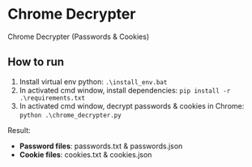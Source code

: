 # Chrome Decrypter
Chrome Decrypter (Passwords & Cookies)

## How to run
1. Install virtual env python: `.\install_env.bat`
2. In activated cmd window, install dependencies: `pip install -r .\requirements.txt`
3. In activated cmd window, decrypt passwords & cookies in Chrome: `python .\chrome_decrypter.py`

Result:
- **Password files**: passwords.txt & passwords.json
- **Cookie files**: cookies.txt & cookies.json
